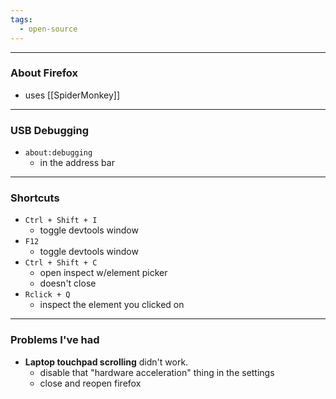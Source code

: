 ```yaml
---
tags:
  - open-source
---
```

---

### About Firefox

- uses [[SpiderMonkey]]

---

### USB Debugging

- `about:debugging`
	- in the address bar

---

### Shortcuts

- `Ctrl + Shift + I`
	- toggle devtools window
- `F12`
	- toggle devtools window
- `Ctrl + Shift + C`
	- open inspect w/element picker
	- doesn't close
- `Rclick + Q`
	- inspect the element you clicked on

---

### Problems I've had

- **Laptop touchpad scrolling** didn't work.
	- disable that "hardware acceleration" thing in the settings
	- close and reopen firefox